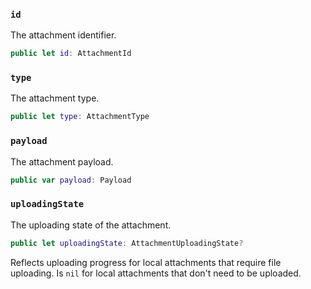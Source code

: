
### `id`

The attachment identifier.

``` swift
public let id: AttachmentId
```

### `type`

The attachment type.

``` swift
public let type: AttachmentType
```

### `payload`

The attachment payload.

``` swift
public var payload: Payload
```

### `uploadingState`

The uploading state of the attachment.

``` swift
public let uploadingState: AttachmentUploadingState?
```

Reflects uploading progress for local attachments that require file uploading.
Is `nil` for local attachments that don't need to be uploaded.

